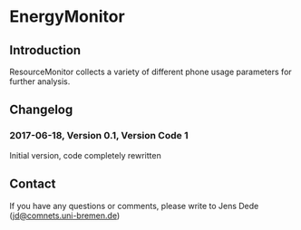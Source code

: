 EnergyMonitor
=============

Introduction
------------

ResourceMonitor collects a variety of different phone usage parameters for
further analysis.

Changelog
---------

### 2017-06-18, Version 0.1, Version Code 1

Initial version, code completely rewritten

Contact
-------

If you have any questions or comments, please write to
Jens Dede (jd@comnets.uni-bremen.de)

